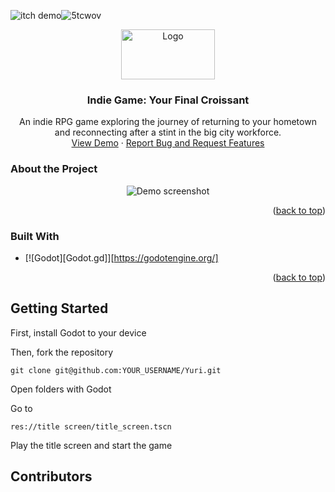 ![itch demo](https://github.com/PhuongAnh2212/Yuri/assets/119726597/e7399688-2ff2-4d72-9a01-3a73583410c6)![5tcwov](https://github.com/PhuongAnh2212/Yuri/assets/119726597/a7152c97-4284-4696-ab1d-a3fb56d761a9)<br />
<div align="center">
    <img src="![5tcwov](https://github.com/PhuongAnh2212/Yuri/assets/119726597/9ccf4fd7-a81e-4597-9bef-5a0f3a09bcb4)
" alt="Logo" width="150" height="80">


<h3 align="center">Indie Game: Your Final Croissant</h3>

  <p align="center">
    An indie RPG game exploring the journey of returning to your hometown and reconnecting after a stint in the big city workforce.
    <br />
    <a href="https://phanhphanhphanh.itch.io/your-final-croissant">View Demo</a>
    ·
    <a href="https://forms.gle/jDcLwMfghXA5geiq6">Report Bug and Request Features</a>
  </p>
</div>

<!-- ABOUT THE PROJECT -->

### About the Project

<p align="center">
  <img alt="Demo screenshot" src="![itch demo](https://github.com/PhuongAnh2212/Yuri/assets/119726597/38a00391-6331-48ba-b8b7-11c878fe9041)
">
</p>
<p align="right">(<a href="#readme-top">back to top</a>)</p>

### Built With

* [![Godot][Godot.gd]][https://godotengine.org/]

<p align="right">(<a href="#readme-top">back to top</a>)</p>

<!-- GETTING STARTED -->
## Getting Started

First, install Godot to your device

Then, fork the repository

    git clone git@github.com:YOUR_USERNAME/Yuri.git

Open folders with Godot

Go to

    res://title screen/title_screen.tscn

Play the title screen and start the game


## Contributors

[Phuong Anh-Pham Doan]: https://github.com/PhuongAnh2212
[Minh Khue-Dao]: https://github.com/KhueDao29
[Ha Chi-Le Thi]: https://github.com/natsun08
[Dang Hoang-Tran Phuoc]: https://github.com/mnymkr 

